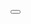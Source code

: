 <button id="root" value="button"></button>
<script type="text/babel">
'use strict';
const e = React.createElement;
class Counter extends React.Component {
constructor(props) {
super(props);
this.state = { counter: 0 };
this.handleClick = this.handleClick.bind(this);
}
handleClick() {
this.setState((pS) => ({ counter: pS.counter + 1 }));
}
render() {
return e('button', { onClick: this.handleClick }, `Clicked ${this.state.counter} times`);
}
}
ReactDOM.render(e(Counter), document.getElementById('root'));
